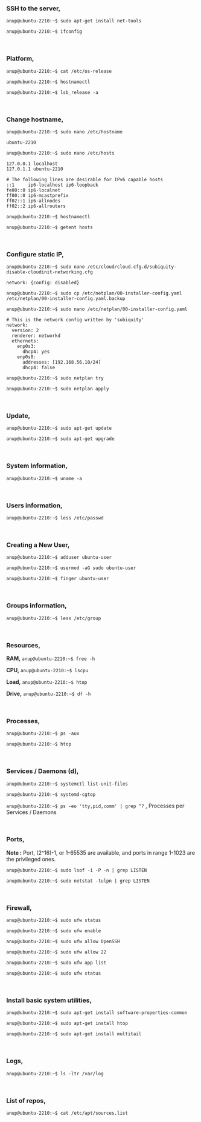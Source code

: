 ### SSH to the server,

`anup@ubuntu-2210:~$ sudo apt-get install net-tools`

`anup@ubuntu-2210:~$ ifconfig`

<br>

### Platform,

`anup@ubuntu-2210:~$ cat /etc/os-release`

`anup@ubuntu-2210:~$ hostnamectl`

`anup@ubuntu-2210:~$ lsb_release -a`

<br>

### Change hostname,

`anup@ubuntu-2210:~$ sudo nano /etc/hostname`

    ubuntu-2210

`anup@ubuntu-2210:~$ sudo nano /etc/hosts`

    127.0.0.1 localhost
    127.0.1.1 ubuntu-2210
    
    # The following lines are desirable for IPv6 capable hosts
    ::1     ip6-localhost ip6-loopback
    fe00::0 ip6-localnet
    ff00::0 ip6-mcastprefix
    ff02::1 ip6-allnodes
    ff02::2 ip6-allrouters

`anup@ubuntu-2210:~$ hostnamectl`

`anup@ubuntu-2210:~$ getent hosts`

<br>

### Configure static IP,

`anup@ubuntu-2210:~$ sudo nano /etc/cloud/cloud.cfg.d/subiquity-disable-cloudinit-networking.cfg`

    network: {config: disabled}


`anup@ubuntu-2210:~$ sudo cp /etc/netplan/00-installer-config.yaml /etc/netplan/00-installer-config.yaml.backup`

`anup@ubuntu-2210:~$ sudo nano /etc/netplan/00-installer-config.yaml`

    # This is the network config written by 'subiquity'
    network:
      version: 2
      renderer: networkd
      ethernets:
        enp0s3:
          dhcp4: yes
        enp0s8:
          addresses: [192.168.56.10/24]
          dhcp4: false

`anup@ubuntu-2210:~$ sudo netplan try`

`anup@ubuntu-2210:~$ sudo netplan apply`

<br>

### Update,

`anup@ubuntu-2210:~$ sudo apt-get update`

`anup@ubuntu-2210:~$ sudo apt-get upgrade`

<br>

### System Information,

`anup@ubuntu-2210:~$ uname -a`

<br>

### Users information,

`anup@ubuntu-2210:~$ less /etc/passwd`

<br>

### Creating a New User,

`anup@ubuntu-2210:~$ adduser ubuntu-user`

`anup@ubuntu-2210:~$ usermod -aG sudo ubuntu-user`

`anup@ubuntu-2210:~$ finger ubuntu-user`

<br>

### Groups information,

`anup@ubuntu-2210:~$ less /etc/group`

<br>

### Resources,

**RAM,** `anup@ubuntu-2210:~$ free -h`

**CPU,** `anup@ubuntu-2210:~$ lscpu`

**Load,** `anup@ubuntu-2210:~$ htop`

**Drive,** `anup@ubuntu-2210:~$ df -h`

<br>

### Processes,

`anup@ubuntu-2210:~$ ps -aux`

`anup@ubuntu-2210:~$ htop`

<br>

### Services / Daemons (d),

`anup@ubuntu-2210:~$ systemctl list-unit-files`

`anup@ubuntu-2210:~$ systemd-cgtop`

`anup@ubuntu-2210:~$ ps -eo 'tty,pid,comm' | grep ^?` , Processes per Services / Daemons

<br>

### Ports,

**Note :** Port, (2^16)-1, or 1-65535 are available, and ports in range 1-1023 are the privileged ones.

`anup@ubuntu-2210:~$ sudo lsof -i -P -n | grep LISTEN`

`anup@ubuntu-2210:~$ sudo netstat -tulpn | grep LISTEN`

<br>

### Firewall,

`anup@ubuntu-2210:~$ sudo ufw status`

`anup@ubuntu-2210:~$ sudo ufw enable`

`anup@ubuntu-2210:~$ sudo ufw allow OpenSSH`

`anup@ubuntu-2210:~$ sudo ufw allow 22`

`anup@ubuntu-2210:~$ sudo ufw app list`

`anup@ubuntu-2210:~$ sudo ufw status`

<br>

### Install basic system utilities,

`anup@ubuntu-2210:~$ sudo apt-get install software-properties-common`

`anup@ubuntu-2210:~$ sudo apt-get install htop`

`anup@ubuntu-2210:~$ sudo apt-get install multitail`

<br>

### Logs,

`anup@ubuntu-2210:~$ ls -ltr /var/log`

<br>

### List of repos,

`anup@ubuntu-2210:~$ cat /etc/apt/sources.list`

<br>
